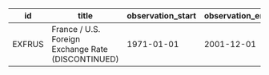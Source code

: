 | id     | title                                              | observation_start   | observation_end   |
|--------|----------------------------------------------------|---------------------|-------------------|
| EXFRUS | France / U.S. Foreign Exchange Rate (DISCONTINUED) | 1971-01-01          | 2001-12-01        |